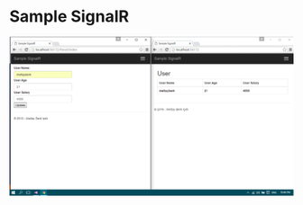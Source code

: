 # Sample SignalR
![alt tag](https://github.com/meltay/SampleSignalR/blob/master/SampleSignalR/Image/1.png)

